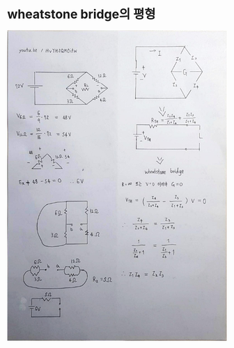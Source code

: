

# wheatstone bridge의 평형



<img src="https://raw.githubusercontent.com/ysjhmtb/blog_images/master/images/posting/wheatstone_bridge_190421.jpeg">

